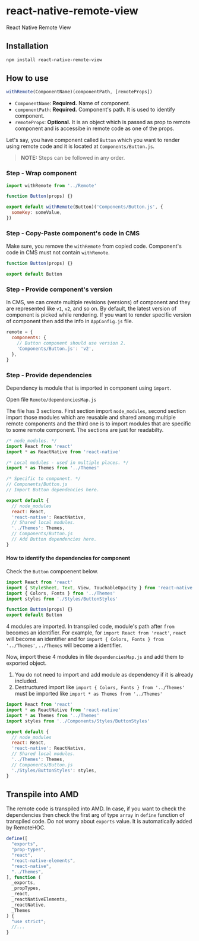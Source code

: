 # react-native-remote-view

React Native Remote View

## Installation

```sh
npm install react-native-remote-view
```

## How to use

```js
withRemote(ComponentName)(componentPath, [remoteProps])
```

- `ComponentName`: **Required.** Name of component.
- `componentPath`: **Required.** Component's path. It is used to identify component.
- `remoteProps`: **Optional.** It is an object which is passed as prop to remote component and is accessibe in remote code as one of the props.

Let's say, you have component called `Button` which you want to render using remote code and it is located at `Components/Button.js`.

> **NOTE:** Steps can be followed in any order.

### Step - Wrap component

```js
import withRemote from '../Remote'

function Button(props) {}

export default withRemote(Button)('Components/Button.js', {
  someKey: someValue,
})
```

### Step - Copy-Paste component's code in CMS

Make sure, you remove the `withRemote` from copied code. Component's code in CMS must not contain `withRemote`.

```js
function Button(props) {}

export default Button
```

### Step - Provide component's version

In CMS, we can create multiple revisions (versions) of component and they are represented like `v1`, `v2`, and so on. By default, the latest version of component is picked while rendering. If you want to render specific version of component then add the info in `AppConfig.js` file.

```js
remote = {
  components: {
    // Button component should use version 2.
    'Components/Button.js': 'v2',
  },
}
```

### Step - Provide dependencies

Dependency is module that is imported in component using `import`.

Open file `Remote/dependenciesMap.js`

The file has 3 sections. First section import `node_modules`, second section import those modules which are reusable and shared among multiple remote components and the third one is to import modules that are specific to some remote component. The sections are just for readabilty.

```js
/* node_modules. */
import React from 'react'
import * as ReactNative from 'react-native'

/* Local modules - used in multiple places. */
import * as Themes from '../Themes'

/* Specific to component. */
// Components/Button.js
// Import Button dependencies here.

export default {
  // node_modules
  react: React,
  'react-native': ReactNative,
  // Shared local modules.
  '../Themes': Themes,
  // Components/Button.js
  // Add Button dependencies here.
}
```

#### How to identify the dependencies for component

Check the `Button` compoenent below.

```js
import React from 'react'
import { StyleSheet, Text, View, TouchableOpacity } from 'react-native'
import { Colors, Fonts } from '../Themes'
import styles from './Styles/ButtonStyles'

function Button(props) {}
export default Button
```

4 modules are imported. In transpiled code, module's path after `from` becomes an identifier. For example, for `import React from 'react'`, `react` will become an identifier and for `import { Colors, Fonts } from '../Themes'`, `../Themes` will become a identifier.

Now, import these 4 modules in file `dependenciesMap.js` and add them to exported object.

1. You do not need to import and add module as dependency if it is already included.
2. Destructured import like `import { Colors, Fonts } from '../Themes'` must be imported like `import * as Themes from '../Themes'`

```js
import React from 'react'
import * as ReactNative from 'react-native'
import * as Themes from '../Themes'
import styles from '../Components/Styles/ButtonStyles'

export default {
  // node_modules
  react: React,
  'react-native': ReactNative,
  // Shared local modules.
  '../Themes': Themes,
  // Components/Button.js
  './Styles/ButtonStyles': styles,
}
```

## Transpile into AMD

The remote code is transpiled into AMD. In case, if you want to check the dependencies then check the first arg of type `array` in `define` function of transpiled code. Do not worry about `exports` value. It is automatically added by RemoteHOC.

```js
define([
  "exports",
  "prop-types",
  "react",
  "react-native-elements",
  "react-native",
  "../Themes",
], function (
  _exports,
  _propTypes,
  _react,
  _reactNativeElements,
  _reactNative,
  _Themes
) {
  "use strict";
  //...
}
```

